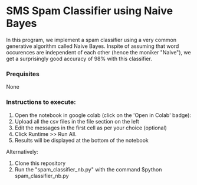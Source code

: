 # SMS Spam Classifier using Naive Bayes

In this program, we implement a spam classifier using a very common generative algorithm called Naive Bayes. Inspite of assuming that word occurences are independent of each other (hence the moniker "Naive"), we get a surprisingly good accuracy of 98% with this classifier.

### Prequisites
None

### Instructions to execute: 
1) Open the notebook in google colab (click on the 'Open in Colab' badge): 
2) Upload all the csv files in the file section on the left
3) Edit the messages in the first cell as per your choice (optional)
4) Click Runtime >> Run All. 
5) Results will be displayed at the bottom of the notebook

Alternatively:
1) Clone this repository
2) Run the "spam_classifier_nb.py" with the command $python spam_classifier_nb.py

